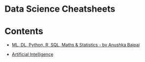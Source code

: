 # Data Science Cheatsheets

Contents
=======================

* [ML, DL, Python, R, SQL, Maths & Statistics - by Anushka Bajpai](https://medium.com/@anushkhabajpai/top-data-science-cheat-sheets-ml-dl-python-r-sql-maths-statistics-5239d4568225)

* [Artificial Intelligence](https://github.com/dimi-fn/Various-Data-Science-Scripts/tree/main/AI/Cheatsheets)
